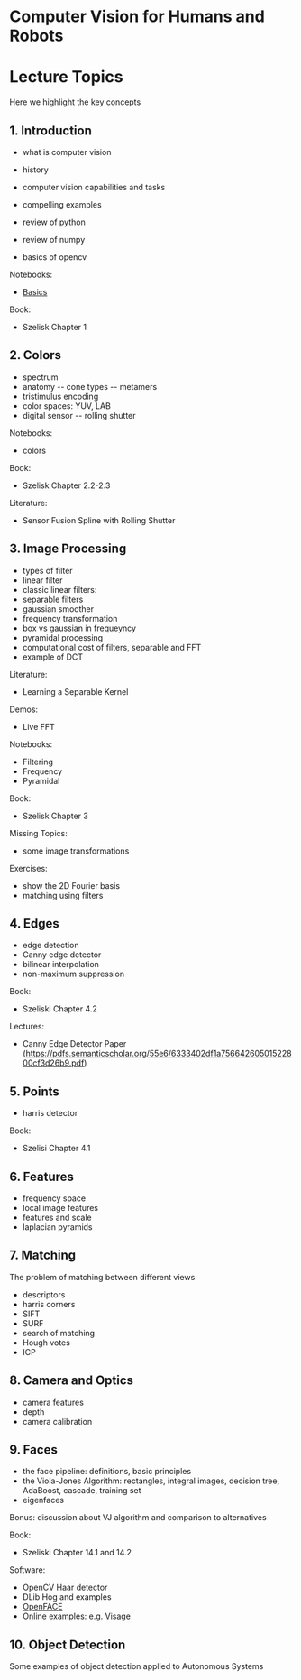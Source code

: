 
# Computer Vision for Humans and Robots

# Lecture Topics

Here we highlight the key concepts

## 1. Introduction

- what is computer vision
- history
- computer vision capabilities and tasks
- compelling examples

- review of python
- review of numpy
- basics of opencv

Notebooks:
- [Basics](Basics.ipynb)

Book:
- Szelisk Chapter 1

## 2. Colors

- spectrum
- anatomy
-- cone types
-- metamers
- tristimulus encoding
- color spaces: YUV, LAB
- digital sensor
-- rolling shutter

Notebooks:
- colors

Book:
- Szelisk Chapter 2.2-2.3

Literature:
- Sensor Fusion Spline with Rolling Shutter

## 3. Image Processing

- types of filter
- linear filter
- classic linear filters: 
- separable filters
- gaussian smoother
- frequency transformation
- box vs gaussian in frequeyncy
- pyramidal processing
- computational cost of filters, separable and FFT
- example of DCT

Literature:
- Learning a Separable Kernel

Demos:
- Live FFT

Notebooks:
- Filtering
- Frequency
- Pyramidal

Book:
- Szelisk Chapter 3

Missing Topics:
- some image transformations

Exercises:
- show the 2D Fourier basis
- matching using filters

## 4. Edges

- edge detection
- Canny edge detector
- bilinear interpolation
- non-maximum suppression

Book:
- Szeliski Chapter 4.2

Lectures:
- Canny Edge Detector Paper (https://pdfs.semanticscholar.org/55e6/6333402df1a75664260501522800cf3d26b9.pdf)

## 5. Points

- harris detector

Book:
- Szelisi Chapter 4.1

## 6. Features

- frequency space
- local image features
- features and scale
- laplacian pyramids

## 7. Matching
The problem  of matching between different views

- descriptors
- harris corners
- SIFT
- SURF
- search of matching
- Hough votes
- ICP

## 8. Camera and  Optics

- camera features
- depth
- camera calibration


## 9. Faces

- the face pipeline: definitions, basic principles
- the Viola-Jones Algorithm: rectangles, integral images, decision tree, AdaBoost, cascade, training set
- eigenfaces

Bonus: discussion about VJ algorithm and comparison to alternatives

Book:
- Szeliski Chapter 14.1 and 14.2

Software:
- OpenCV Haar detector
- DLib Hog and examples
- [OpenFACE](https://github.com/TadasBaltrusaitis/OpenFace)
- Online examples: e.g. [Visage](visagetechnologies.com/html5/)

## 10. Object Detection

Some examples of object detection applied to Autonomous Systems
